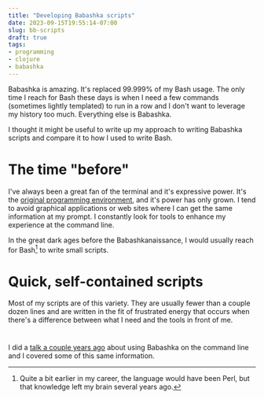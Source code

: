 ```yaml
---
title: "Developing Babashka scripts"
date: 2023-09-15T19:55:14-07:00
slug: bb-scripts
draft: true
tags:
- programming
- clojure
- babashka
---
```


Babashka is amazing. It's replaced 99.999% of my Bash usage. The only time I reach for Bash these days is when I need a few commands (sometimes lightly templated) to run in a row and I don't want to leverage my history too much. Everything else is Babashka.

I thought it might be useful to write up my approach to writing Babashka scripts and compare it to how I used to write Bash.

# The time "before"

I've always been a great fan of the terminal and it's expressive power. It's the [original programming environment][1], and it's power has only grown. I tend to avoid graphical applications or web sites where I can get the same information at my prompt. I constantly look for tools to enhance my experience at the command line.

In the great dark ages before the Babashkanaissance, I would usually reach for Bash[^1] to write small scripts.

# Quick, self-contained scripts

Most of my scripts are of this variety. They are usually fewer than a couple dozen lines and are written in the fit of frustrated energy that occurs when there's a difference between what I need and the tools in front of me.

#

I did a [talk a couple years ago][1] about using Babashka on the command line and I covered some of this same information.

[1]: https://www.youtube.com/watch?v=tc4ROCJYbm0

[^1]: Quite a bit earlier in my career, the language would have been Perl, but that knowledge left my brain several years ago.
